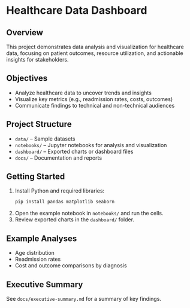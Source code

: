 # Healthcare Data Dashboard

## Overview
This project demonstrates data analysis and visualization for healthcare data, focusing on patient outcomes, resource utilization, and actionable insights for stakeholders.

## Objectives
- Analyze healthcare data to uncover trends and insights
- Visualize key metrics (e.g., readmission rates, costs, outcomes)
- Communicate findings to technical and non-technical audiences

## Project Structure
- `data/` – Sample datasets
- `notebooks/` – Jupyter notebooks for analysis and visualization
- `dashboard/` – Exported charts or dashboard files
- `docs/` – Documentation and reports

## Getting Started
1. Install Python and required libraries:
   ```bash
   pip install pandas matplotlib seaborn
   ```
2. Open the example notebook in `notebooks/` and run the cells.
3. Review exported charts in the `dashboard/` folder.

## Example Analyses
- Age distribution
- Readmission rates
- Cost and outcome comparisons by diagnosis

## Executive Summary
See `docs/executive-summary.md` for a summary of key findings. 